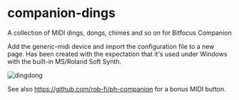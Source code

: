 # companion-dings
A collection of MIDI dings, dongs, chimes and so on for Bitfocus Companion


Add the generic-midi device and import the configuration file to a new page. Has been created with the expectation that it's used under Windows with the built-in MS/Roland Soft Synth.

![dingdong](https://github.com/user-attachments/assets/a48c25c5-2db3-4be0-bbc6-cc5187750017)

See also https://github.com/rob-fi/ph-companion for a bonus MIDI button.

